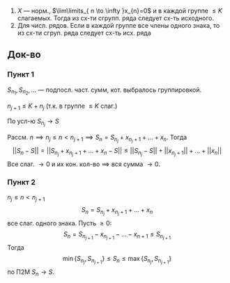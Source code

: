 1. $X$ — норм., $\lim\limits_{ n \to \infty }x_{n}=0$ и в каждой группе $\leq K$ слагаемых. Тогда из сх-ти сгрупп. ряда следует сх-ть исходного.
2. Для числ. рядов. Если в каждой группе все члены одного знака, то из сх-ти сгруп. ряда следует сх-ть исх. ряда
## Док-во
### Пункт 1

$S_{n_{1}}, S_{n_{2}},\dots$ — подпосл. част. сумм, кот. выбралось группировкой.

$n_{j+1}\leq K+n_{j}$ (т.к. в группе $\leq K$ слаг.)

По усл-ю $S_{n_{j}}\to S$

Рассм. $n\implies n_{j}\leq n<n_{j+1}\implies S_{n}=S_{n_{j}}+x_{n_{j}+1}+\dots+x_{n}$. Тогда
$$
||S_{n}-S||=||S_{n_{j}}+x_{n_{j}+1}+\dots+x_{n}-S||\leq ||S_{n_{j}}-S||+||x_{n_{j}+1}||+\dots+||x_{n}||
$$
Все слаг. $\to0$ и их кон. кол-во $\implies$ вся сумма $\to 0$.
### Пункт 2

$n_{j}\leq n<n_{j+1}$
$$
S_{n}=S_{n_{j}}+x_{n_{j}+1}+\dots+x_{n}
$$
все слаг. одного знака. Пусть $\geq 0$:
$$
S_{n}=S_{n_{j+1}}-x_{n_{j+1}}-\dots-x_{n+1}\leq S_{n_{j+1}}
$$
Тогда 
$$
\min\{ S_{n_{j}}, S_{n_{j+1}} \}\leq S_{n}\leq \max\{ S_{n_{j}}, S_{n_{j+1}} \}
$$
по П2М $S_{n}\to S$.
